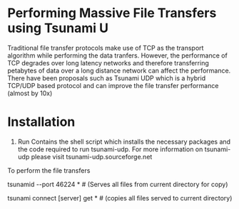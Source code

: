 # Performing Massive File Transfers using Tsunami U


Traditional file transfer protocols make use of TCP as the transport algorithm while performing the data tranfers. However, the performance of TCP degrades over long latency networks and therefore transferring petabytes of data over a long distance network can affect the performance. There have been proposals such as Tsunami UDP which is a hybrid TCP/UDP based protocol and can improve the file transfer performance (almost by 10x)


# Installation

1. Run 
Contains the shell script which installs the necessary packages and the code required to run tsunami-udp. For more information on tsunami-udp please visit tsunami-udp.sourceforge.net


To perform the file transfers 

tsunamid --port 46224 * # (Serves all files from current directory for copy)

tsunami connect [server] get * # (copies all files served to current directory)
